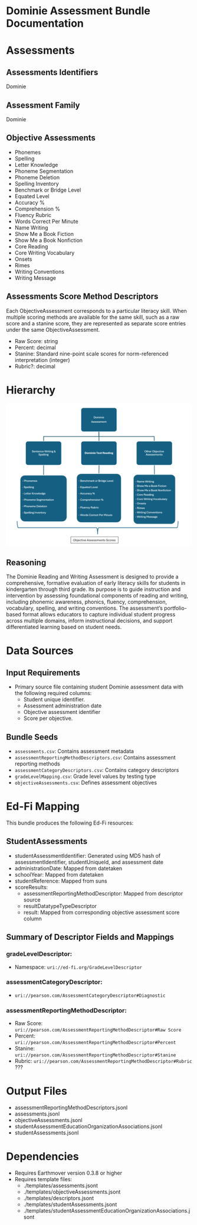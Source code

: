 # Dominie Assessment Bundle Documentation

# Assessments
## Assessments Identifiers
Dominie

## Assessment Family
Dominie

## Objective Assessments
 - Phonemes
 - Spelling
 - Letter Knowledge
 - Phoneme Segmentation
 - Phoneme Deletion
 - Spelling Inventory
 - Benchmark or Bridge Level
 - Equated Level
 - Accuracy %
 - Comprehension %
 - Fluency Rubric
 - Words Correct Per Minute
 - Name Writing
 - Show Me a Book Fiction
 - Show Me a Book Nonfiction
 - Core Reading
 - Core Writing Vocabulary
 - Onsets
 - Rimes
 - Writing Conventions
 - Writing Message

## Assessments Score Method Descriptors
Each ObjectiveAssessment corresponds to a particular literacy skill. When multiple scoring methods are available for the same skill, such as a raw score and a stanine score, they are represented as separate score entries under the same ObjectiveAssessment.
 - Raw Score: string
 - Percent: decimal
 - Stanine: Standard nine-point scale scores for norm-referenced interpretation (integer)
 - Rubric?: decimal

# Hierarchy
![alt text](hierarchy.png)

## Reasoning
The Dominie Reading and Writing Assessment is designed to provide a comprehensive, formative evaluation of early literacy skills for students in kindergarten through third grade. Its purpose is to guide instruction and intervention by assessing foundational components of reading and writing, including phonemic awareness, phonics, fluency, comprehension, vocabulary, spelling, and writing conventions. The assessment’s portfolio-based format allows educators to capture individual student progress across multiple domains, inform instructional decisions, and support differentiated learning based on student needs.

# Data Sources

## Input Requirements
- Primary source file containing student Dominie assessment data with the following required columns:
  - Student unique identifier.
  - Assessment administration date
  - Objective assessment identifier
  - Score per objective.


## Bundle Seeds
- `assessments.csv`: Contains assessment metadata
- `assessmentReportingMethodDescriptors.csv`: Contains assessment reporting methods
- `assessmentCategoryDescriptors.csv`: Contains category descriptors
- `gradeLevelMapping.csv`: Grade level values by testing type
- `objectiveAssessments.csv`: Defines assessment objectives


# Ed-Fi Mapping
This bundle produces the following Ed-Fi resources:


## StudentAssessments
- studentAssessmentIdentifier: Generated using MD5 hash of assessmentIdentifier, studentUniqueId, and assessment date
- administrationDate: Mapped from datetaken
- schoolYear: Mapped from datetaken
- studentReference: Mapped from suns
- scoreResults:
  - assessmentReportingMethodDescriptor: Mapped from descriptor source
  - resultDatatypeTypeDescriptor
  - result: Mapped from corresponding objective assessment score column

## Summary of Descriptor Fields and Mappings


### gradeLevelDescriptor:
- Namespace: `uri://ed-fi.org/GradeLevelDescriptor`

### assessmentCategoryDescriptor:
- `uri://pearson.com/AssessmentCategoryDescriptor#Diagnostic`

### assessmentReportingMethodDescriptor:
 - Raw Score: `uri://pearson.com/AssessmentReportingMethodDescriptor#Raw Score`
 - Percent: `uri://pearson.com/AssessmentReportingMethodDescriptor#Percent`
 - Stanine: `uri://pearson.com/AssessmentReportingMethodDescriptor#Stanine`
 - Rubric: `uri://pearson.com/AssessmentReportingMethodDescriptor#Rubric` ???


# Output Files

- assessmentReportingMethodDescriptors.jsonl
- assessments.jsonl
- objectiveAssessments.jsonl
- studentAssessmentEducationOrganizationAssociations.jsonl
- studentAssessments.jsonl

# Dependencies
- Requires Earthmover version 0.3.8 or higher
- Requires template files:
  - ./templates/assessments.jsont
  - ./templates/objectiveAssessments.jsont
  - ./templates/descriptors.jsont
  - ./templates/studentAssessments.jsont
  - ./templates/studentAssessmentEducationOrganizationAssociations.jsont

